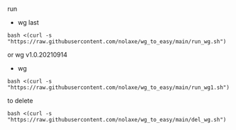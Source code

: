 
run  
- wg last
```
bash <(curl -s "https://raw.githubusercontent.com/nolaxe/wg_to_easy/main/run_wg.sh")
```
or wg v1.0.20210914 
- wg 
```
bash <(curl -s "https://raw.githubusercontent.com/nolaxe/wg_to_easy/main/run_wg1.sh")
```



to delete
```
bash <(curl -s "https://raw.githubusercontent.com/nolaxe/wg_to_easy/main/del_wg.sh")
```
